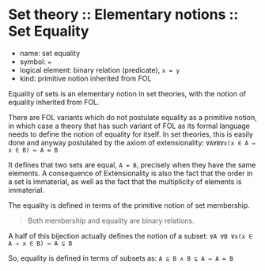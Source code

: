 # Set theory :: Elementary notions :: Set Equality

- name: set equality
- symbol: `=`
- logical element: binary relation (predicate), `x = y`
- kind: primitive notion inherited from FOL

Equality of sets is an elementary notion in set theories, with the notion of equality inherited from FOL.

There are FOL variants which do not postulate equality as a primitive notion, in which case a theory that has such variant of FOL as its formal language needs to define the notion of equality for itself. In set theories, this is easily done and anyway postulated by the axiom of extensionality: 
`∀A∀B∀x(x ∈ A ⇔ x ∈ B) ⇔ A = B`

It defines that two sets are equal, `A = B`, precisely when they have the same elements. A consequence of Extensionality is also the fact that the order in a set is immaterial, as well as the fact that the multiplicity of elements is immaterial.

The equality is defined in terms of the primitive notion of set membership. 
>Both membership and equality are binary relations.

A half of this bijection actually defines the notion of a subset: 
`∀A ∀B ∀x(x ∈ A ⇒ x ∈ B) ⇔ A ⊆ B`

So, equality is defined in terms of subsets as: 
`A ⊆ B ∧ B ⊆ A ⇔ A = B`
